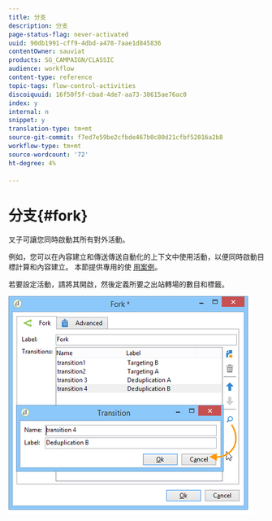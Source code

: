 ```yaml
---
title: 分支
description: 分支
page-status-flag: never-activated
uuid: 90db1991-cff9-4dbd-a478-7aae1d845836
contentOwner: sauviat
products: SG_CAMPAIGN/CLASSIC
audience: workflow
content-type: reference
topic-tags: flow-control-activities
discoiquuid: 16f50f5f-cbad-4de7-aa73-38615ae76ac0
index: y
internal: n
snippet: y
translation-type: tm+mt
source-git-commit: f7ed7e59be2cfbde467b0c80d21cfbf52016a2b8
workflow-type: tm+mt
source-wordcount: '72'
ht-degree: 4%

---
```



# 分支{#fork}

叉子可讓您同時啟動其所有對外活動。

例如，您可以在內容建立和傳送傳送自動化的上下文中使用活動，以便同時啟動目標計算和內容建立。 本節提供專用的使 [用案例](../../delivery/using/automating-via-workflows.md#creating-the-delivery-and-its-content)。

若要設定活動，請將其開啟，然後定義所要之出站轉場的數目和標籤。

![](assets/s_user_segmentation_fork.png)
